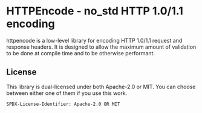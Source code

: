 # HTTPEncode - no_std HTTP 1.0/1.1 encoding

httpencode is a low-level library for encoding HTTP 1.0/1.1 request
and response headers. It is designed to allow the maximum amount of
validation to be done at compile time and to be otherwise performant.

## License
This library is dual-licensed under both Apache-2.0 or MIT. You can
choose between either one of them if you use this work.

```
SPDX-License-Identifier: Apache-2.0 OR MIT
```